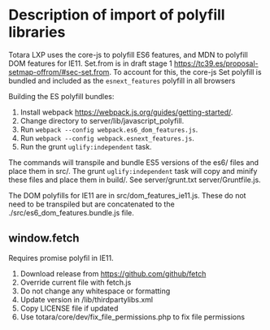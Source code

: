 Description of import of polyfill libraries
===========================================

Totara LXP uses the core-js to polyfill ES6 features, and MDN to polyfill DOM features for IE11.
Set.from is in draft stage 1 https://tc39.es/proposal-setmap-offrom/#sec-set.from.
To account for this, the core-js Set polyfill is bundled and included as the `esnext_features` polyfill in all browsers 

Building the ES polyfill bundles:

1. Install webpack https://webpack.js.org/guides/getting-started/.
2. Change directory to server/lib/javascript_polyfill.
3. Run `webpack --config webpack.es6_dom_features.js`.
4. Run `webpack --config webpack.esnext_features.js`.
5. Run the grunt `uglify:independent` task.

The commands will transpile and bundle ES5 versions of the es6/ files and place them in src/. 
The grunt `uglify:independent` task will copy and minify these files and place them in build/.
See server/grunt.txt server/Gruntfile.js.

The DOM polyfills for IE11 are in src/dom_features_ie11.js. 
These do not need to be transpiled but are concatenated to the ./src/es6_dom_features.bundle.js file.

window.fetch
------------

Requires promise polyfil in IE11.

1. Download release from https://github.com/github/fetch
2. Override current file with fetch.js
3. Do not change any whitespace or formatting
4. Update version in /lib/thirdpartylibs.xml
5. Copy LICENSE file if updated
6. Use totara/core/dev/fix_file_permissions.php to fix file permissions


